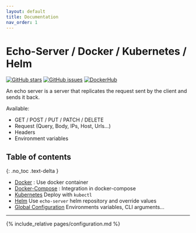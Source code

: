 ```yaml
---
layout: default
title: Documentation
nav_order: 1
---
```


# Echo-Server / Docker / Kubernetes / Helm

[![GitHub stars](https://img.shields.io/github/stars/Ealenn/Echo-Server?style=for-the-badge)](https://github.com/Ealenn/Echo-Server/stargazers) [![GitHub issues](https://img.shields.io/github/issues/Ealenn/Echo-Server?style=for-the-badge)](https://github.com/Ealenn/Echo-Server/issues) [![DockerHub](https://img.shields.io/docker/pulls/ealen/echo-server.svg?style=for-the-badge)](https://hub.docker.com/repository/docker/ealen/echo-server)

An echo server is a server that replicates the request sent by the client and sends it back.

Available:

- GET / POST / PUT / PATCH / DELETE
- Request (Query, Body, IPs, Host, Urls...)
- Headers
- Environment variables

## Table of contents

{: .no_toc .text-delta }

- [Docker](/docker.html) : Use docker container
- [Docker-Compose](/docker-compose.html) : Integration in docker-compose
- [Kubernetes](/kubernetes.html) Deploy with `kubectl`
- [Helm](/helm.html) Use `echo-server` helm repository and override values
- [Global Configuration](/configuration.html) Environments variables, CLI arguments...

---

{% include_relative pages/configuration.md %}
